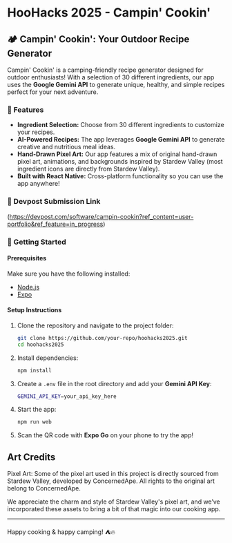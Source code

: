 # HooHacks 2025 - Campin' Cookin'

## 🏕️ Campin' Cookin': Your Outdoor Recipe Generator

Campin' Cookin' is a camping-friendly recipe generator designed for outdoor enthusiasts! With a selection of 30 different ingredients, our app uses the **Google Gemini API** to generate unique, healthy, and simple recipes perfect for your next adventure.

### 🌟 Features
- **Ingredient Selection:** Choose from 30 different ingredients to customize your recipes.
- **AI-Powered Recipes:** The app leverages **Google Gemini API** to generate creative and nutritious meal ideas.
- **Hand-Drawn Pixel Art:** Our app features a mix of original hand-drawn pixel art, animations, and backgrounds inspired by Stardew Valley (most ingredient icons are directly from Stardew Valley).
- **Built with React Native:** Cross-platform functionality so you can use the app anywhere!

### 📸 Devpost Submission Link
(https://devpost.com/software/campin-cookin?ref_content=user-portfolio&ref_feature=in_progress)

### 🚀 Getting Started
#### Prerequisites
Make sure you have the following installed:
- [Node.js](https://nodejs.org/)
- [Expo](https://expo.dev/)

#### Setup Instructions
1. Clone the repository and navigate to the project folder:
   ```sh
   git clone https://github.com/your-repo/hoohacks2025.git
   cd hoohacks2025
   ```
2. Install dependencies:
   ```sh
   npm install
   ```
3. Create a `.env` file in the root directory and add your **Gemini API Key**:
   ```sh
   GEMINI_API_KEY=your_api_key_here
   ```
4. Start the app:
   ```sh
   npm run web
   ```
5. Scan the QR code with **Expo Go** on your phone to try the app!


## Art Credits
Pixel Art: Some of the pixel art used in this project is directly sourced from Stardew Valley, developed by ConcernedApe. All rights to the original art belong to ConcernedApe.

We appreciate the charm and style of Stardew Valley's pixel art, and we’ve incorporated these assets to bring a bit of that magic into our cooking app.


---
Happy cooking & happy camping! ⛺🔥

